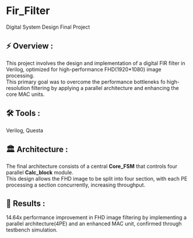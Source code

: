 # Fir_Filter
Digital System Design Final Project

## **⚡ Overview :** 
This project involves the design and implementation of a digital FIR filter in Verilog, optimized for high-performance FHD(1920*1080) image processing. <br>
This primary goal was to overcome the performance bottleneks fo high-resolution filtering by applying a parallel architecture and enhancing the core MAC units.

## **🛠 Tools :** 
Verilog, Questa

## **🏛️ Architecture :**
The final architecture consists of a central **Core_FSM** that controls four parallel **Calc_block** module. <br>
This design allows the FHD image to be split into four section, with each PE processing a section concurrently, increasing throughput.

## **📜 Results :** 
14.64x performance improvement in FHD image filtering by implementing a parallel architecture(4PE) and an enhanced MAC unit, confirmed through testbench simulation.

